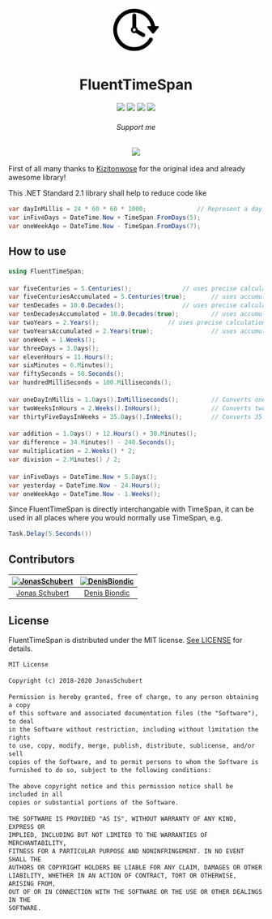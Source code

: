 <h1 align="center">
	<img width="90" src="logo.png" alt="timext">
</h1>

<p align="center"><h1 style="text-align: center;">FluentTimeSpan</h1></p>

<p align="center">
  <a href="https://www.nuget.org/packages/FluentTimeSpan/"><img src="https://img.shields.io/badge/nuget-0.5.0-blue.svg"/></a>
  <a href="https://opensource.org/licenses/MIT"><img src="https://img.shields.io/badge/License-MIT-blue.svg"/></a>
  <a href="http://makeapullrequest.com"><img src="https://img.shields.io/badge/PRs-welcome-brightgreen.svg"/></a>
  <a href="https://github.com/TimeXt/FluentTimeSpan/"><img src="https://img.shields.io/github/stars/TimeXt/FluentTimeSpan.svg"/></a>
</p>

<p align="center"><h6 style="text-align: center;">Support me</h6></p>

<p align="center">
  <a href="https://www.paypal.me/GuepardoApps"><img src="https://img.shields.io/badge/paypal-support-blue.svg"/></a>
</p>

First of all many thanks to [Kizitonwose](https://github.com/kizitonwose/Time) for the original idea and already awesome library!

This .NET Standard 2.1 library shall help to reduce code like

```C#
var dayInMillis = 24 * 60 * 60 * 1000;				// Represent a day in milliseconds
var inFiveDays = DateTime.Now + TimeSpan.FromDays(5);
var oneWeekAgo = DateTime.Now - TimeSpan.FromDays(7);
```

## How to use

```C#
using FluentTimeSpan;

var fiveCenturies = 5.Centuries();				// uses precise calculation: 		1 Century == 36500 days
var fiveCenturiesAccumulated = 5.Centuries(true);		// uses accumulated calculation: 	1 Century == 36525 days
var tenDecades = 10.0.Decades();				// uses precise calculation: 		1 Decade == 3650 days
var tenDecadesAccumulated = 10.0.Decades(true);			// uses accumulated calculation: 	1 Decade == 3652.5 days
var twoYears = 2.Years();					// uses precise calculation: 		1 Year == 365 days
var twoYearsAccumulated = 2.Years(true);		        // uses accumulated calculation: 	1 Year == 365.25 days
var oneWeek = 1.Weeks();
var threeDays = 3.Days();
var elevenHours = 11.Hours();
var sixMinutes = 6.Minutes();
var fiftySeconds = 50.Seconds();
var hundredMilliSeconds = 100.Milliseconds();

var oneDayInMillis = 1.Days().InMilliseconds();    		// Converts one day into milliseconds and returns the double value => 86400000
var twoWeeksInHours = 2.Weeks().InHours(); 		    	// Converts two weeks into hours and returns the double value => 336
var thirtyFiveDaysInWeeks = 35.Days().InWeeks(); 		// Converts 35 days into weeks and returns the double value => 5

var addition = 1.Days() + 12.Hours() + 30.Minutes();
var difference = 34.Minutes() - 240.Seconds();
var multiplication = 2.Weeks() * 2;
var division = 2.Minutes() / 2;

var inFiveDays = DateTime.Now + 5.Days();
var yesterday = DateTime.Now - 24.Hours();
var oneWeekAgo = DateTime.Now - 1.Weeks();
```

Since FluentTimeSpan is directly interchangable with TimeSpan, it can be used in all places where you would normally use TimeSpan, e.g.

```C#
Task.Delay(5.Seconds())
```

## Contributors

| [<img alt="JonasSchubert" src="https://avatars0.githubusercontent.com/u/21952813?v=4&s=117" width="117"/>](https://github.com/JonasSchubert) | [<img alt="DenisBiondic" src="https://avatars1.githubusercontent.com/u/3341262?v=4&s=117" width="117"/>](https://github.com/DenisBiondic) 
| :---------------------------------------------------------------------------------------------------------------------------------------: | :---------------------------------------------------------------------------------------------------------------------------------------: |
| [Jonas Schubert](https://github.com/JonasSchubert) | [Denis Biondic](https://github.com/DenisBiondic) |

## License

FluentTimeSpan is distributed under the MIT license. [See LICENSE](LICENSE.md) for details.

```
MIT License

Copyright (c) 2018-2020 JonasSchubert

Permission is hereby granted, free of charge, to any person obtaining a copy
of this software and associated documentation files (the "Software"), to deal
in the Software without restriction, including without limitation the rights
to use, copy, modify, merge, publish, distribute, sublicense, and/or sell
copies of the Software, and to permit persons to whom the Software is
furnished to do so, subject to the following conditions:

The above copyright notice and this permission notice shall be included in all
copies or substantial portions of the Software.

THE SOFTWARE IS PROVIDED "AS IS", WITHOUT WARRANTY OF ANY KIND, EXPRESS OR
IMPLIED, INCLUDING BUT NOT LIMITED TO THE WARRANTIES OF MERCHANTABILITY,
FITNESS FOR A PARTICULAR PURPOSE AND NONINFRINGEMENT. IN NO EVENT SHALL THE
AUTHORS OR COPYRIGHT HOLDERS BE LIABLE FOR ANY CLAIM, DAMAGES OR OTHER
LIABILITY, WHETHER IN AN ACTION OF CONTRACT, TORT OR OTHERWISE, ARISING FROM,
OUT OF OR IN CONNECTION WITH THE SOFTWARE OR THE USE OR OTHER DEALINGS IN THE
SOFTWARE.
```
